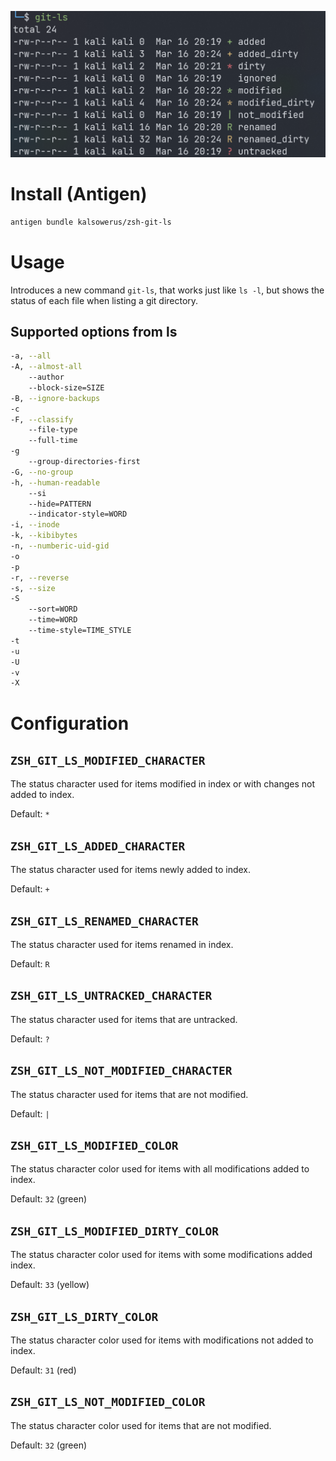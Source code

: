 ![preview](git-ls.png)

# Install (Antigen)

```zsh
antigen bundle kalsowerus/zsh-git-ls
```

# Usage

Introduces a new command `git-ls`, that works just like `ls -l`,
but shows the status of each file when listing a git directory.

## Supported options from ls

```zsh
-a, --all
-A, --almost-all
    --author
    --block-size=SIZE
-B, --ignore-backups
-c
-F, --classify
    --file-type
    --full-time
-g
    --group-directories-first
-G, --no-group
-h, --human-readable
    --si
    --hide=PATTERN
    --indicator-style=WORD
-i, --inode
-k, --kibibytes
-n, --numberic-uid-gid
-o
-p
-r, --reverse
-s, --size
-S
    --sort=WORD
    --time=WORD
    --time-style=TIME_STYLE
-t
-u
-U
-v
-X
```

# Configuration

## `ZSH_GIT_LS_MODIFIED_CHARACTER`

The status character used for items modified in index or with changes not added to index.

Default: `*`

## `ZSH_GIT_LS_ADDED_CHARACTER`

The status character used for items newly added to index.

Default: `+`

## `ZSH_GIT_LS_RENAMED_CHARACTER`

The status character used for items renamed in index.

Default: `R`

## `ZSH_GIT_LS_UNTRACKED_CHARACTER`

The status character used for items that are untracked.

Default: `?`

## `ZSH_GIT_LS_NOT_MODIFIED_CHARACTER`

The status character used for items that are not modified.

Default: `|`

## `ZSH_GIT_LS_MODIFIED_COLOR`

The status character color used for items with all modifications added to index.

Default: `32` (green)

## `ZSH_GIT_LS_MODIFIED_DIRTY_COLOR`

The status character color used for items with some modifications added index.

Default: `33` (yellow)

## `ZSH_GIT_LS_DIRTY_COLOR`

The status character color used for items with modifications not added to index.

Default: `31` (red)

## `ZSH_GIT_LS_NOT_MODIFIED_COLOR`

The status character color used for items that are not modified.

Default: `32` (green)

